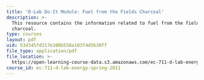 ```yaml
---
title: 'D-Lab Do-It Module: Fuel from the Fields Charcoal'
description: >-
  This resource contains the information related to fuel from the fields
  charcoal. 
type: courses
layout: pdf
uid: 534345fd317e100b558a103f4d5630ff
file_type: application/pdf
file_location: >-
  https://open-learning-course-data.s3.amazonaws.com/ec-711-d-lab-energy-spring-2011/534345fd317e100b558a103f4d5630ff_MITEC_711S11_read6a.pdf
course_id: ec-711-d-lab-energy-spring-2011
---
```

